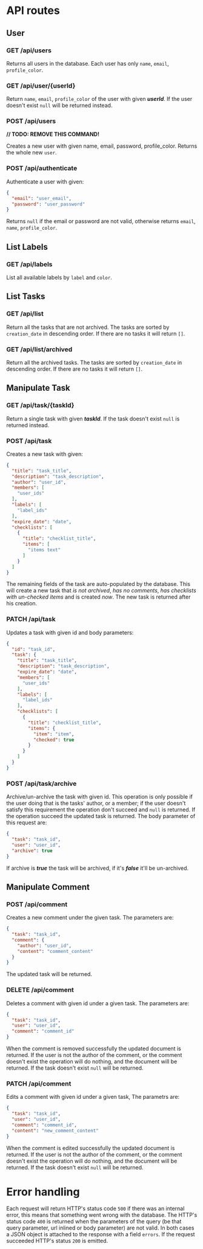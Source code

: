 # API routes

## User

### GET /api/users

Returns all users in the database. 
Each user has only `name`, `email`, `profile_color`.

### GET /api/user/{userId}

Return `name`, `email`, `profile_color` of the user with given ***userId***.
If the user doesn't exist `null` will be returned instead.

### POST /api/users  
**// TODO: REMOVE THIS COMMAND!** 

Creates a new user with given name, email, password, profile_color. 
Returns the whole new `user`.

### POST /api/authenticate

Authenticate a user with given:

```json
{
  "email": "user_email",
  "password": "user_password"
}
```

Returns `null` if the email or password are not valid, otherwise returns `email`, `name`, `profile_color`.

## List Labels

### GET /api/labels

List all available labels by `label` and `color`.

## List Tasks

### GET /api/list

Return all the tasks that are not archived. The tasks are sorted by `creation_date`
in descending order. If there are no tasks it will return `[]`.

### GET /api/list/archived

Return all the archived tasks. The tasks are sorted by `creation_date`
in descending order. If there are no tasks it will return `[]`.

## Manipulate Task

### GET /api/task/{taskId}

Return a single task with given ***taskId***. 
If the task doesn't exist `null` is returned instead.

### POST /api/task

Creates a new task with given:

```json
{
  "title": "task_title",
  "description": "task_description",
  "author": "user_id",
  "members": [
    "user_ids"
  ],
  "labels": [
    "label_ids"
  ],
  "expire_date": "date",
  "checklists": [
    {
      "title": "checklist_title",
      "items": [
        "items text"
      ]
    }
  ]
}
```

The remaining fields of the task are auto-populated by the database. 
This will create a new task that *is not archived*, *has no comments*, *has checklists with un-checked items* and is created *now*. 
The new task is returned after his creation.

### PATCH /api/task

Updates a task with given id and body parameters:

```json
{
  "id": "task_id",
  "task": {
    "title": "task_title",
    "description": "task_description",
    "expire_date": "date",
    "members": [
      "user_ids"
    ],
    "labels": [
      "label_ids"
    ],
    "checklists": [
      {
        "title": "checklist_title",
        "items": {
          "item": "item",
          "checked": true
        }
      }
    ]
  }
}
```

### POST /api/task/archive

Archive/un-archive the task with given id. This operation is only possible if
the user doing that is the tasks' author, or a member; if the user doesn't satisfy 
this requirement the operation don't succeed and `null` is returned. 
If the operation succeed the updated task is returned.
The body parameter of this request are:

```json
{
  "task": "task_id",
  "user": "user_id",
  "archive": true
}
```

If archive is ***true*** the task will be archived, if it's ***false*** it'll be un-archived.

## Manipulate Comment

### POST /api/comment

Creates a new comment under the given task. The parameters are:

```json
{
  "task": "task_id",
  "comment": {
    "author": "user_id",
    "content": "comment_content"
  }
}
```

The updated task will be returned.

### DELETE /api/comment

Deletes a comment with given id under a given task. The parameters are:

```json
{
  "task": "task_id",
  "user": "user_id",
  "comment": "comment_id"
}
```

When the comment is removed successfully the updated document is returned.
If the user is not the author of the comment, or the comment doesn't exist the operation
will do nothing, and the document will be returned. If the task doesn't exist `null` will be returned. 

### PATCH /api/comment

Edits a comment with given id under a given task, The parametrs are:

```json
{
  "task": "task_id",
  "user": "user_id",
  "comment": "comment_id",
  "content": "new_comment_content"
}
```

When the comment is edited successfully the updated document is returned.
If the user is not the author of the comment, or the comment doesn't exist the operation
will do nothing, and the document will be returned. If the task doesn't exist `null` will be returned.


# Error handling

Each request will return HTTP's status code `500` if there was an internal error, 
this means that something went wrong with the database. The HTTP's status code `400`
is returned when the parameters of the query (be that query parameter, url inlined or 
body parameter) are not valid.
In both cases a JSON object is attached to the response with a field `errors`.
If the request succeeded HTTP's status `200` is emitted.  